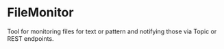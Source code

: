 # FileMonitor
Tool for monitoring files for text or pattern and notifying those via Topic or REST endpoints.